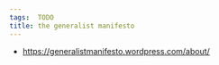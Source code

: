```yaml
---
tags:  TODO
title: the generalist manifesto
---
```

- https://generalistmanifesto.wordpress.com/about/
